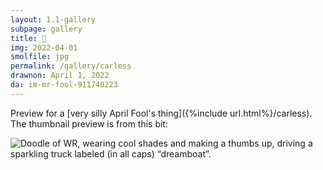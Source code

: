 ```yaml
---
layout: 1.1-gallery
subpage: gallery
title: 🚗
img: 2022-04-01
smolfile: jpg
permalink: /gallery/carless
drawnon: April 1, 2022
da: im-mr-fool-911740223
---
```

Preview for a [very silly April Fool's thing]({%include url.html%}/carless). The thumbnail preview is from this bit:

<img src="{%include url.html%}/assets/img/carless/8a.png" alt="Doodle of WR, wearing cool shades and making a thumbs up, driving a sparkling truck labeled (in all caps) “dreamboat”."/>